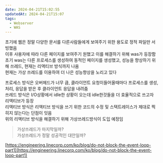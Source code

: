 ```yaml
---
date: 2024-04-21T15:02:55
updatedAt: 2024-04-21T15:07
tags:
  - Webserver
  - WAS
---
```

초기에 웹은 정말 다양한 문서를 다른사람들에게 보여주기 위한 용도로 정적 파일만 서빙했음  
이후 사용자에 따라 다른 페이지를 보여주기 원했고 이를 해결하기 위해 was가 등장함  
초기 was는 다른 프로세스를 생성하여 동적인 페이지를 생성했고, 성능을 향상하기 위해 쓰레드, 현재는 리액티브 방식까지 나옴  
현재는 가상 쓰레드를 이용하여 더 나은 성능향상을 노리고 있다

프로세스 방식은 오버헤드가 너무 큼, 클라이언트 요청이들어올때마다 프로세스를 생성, 처리, 응답을 받은 후 클라이언트 응답을 내려줌  
쓰레드 방식은 I/O상황에서 idle한 상황이 오는데 idle한것들을 더 효율적으로 쓰고자 리액티브가 등장  
리액티브 방식은 리액티브 방식을 쓰기 위한 코드의 수정 및 스택트레이스가 제대로 찍히지 않는다는 단점이 잇음  
위의 리액티브 방식을 해결하기 위해 가상쓰레드방식이 도입 예정임


> 가상쓰레드가 마지막일까?  
> 가상쓰레드가 정말 성공적인 대안일까?

[https://engineering.linecorp.com/ko/blog/do-not-block-the-event-loop-part1](https://engineering.linecorp.com/ko/blog/do-not-block-the-event-loop-part1)

